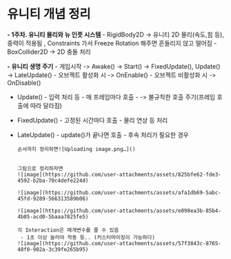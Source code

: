 # 유니티 개념 정리

 **- 1주차. 유니티 물리와 뉴 인풋 시스템**
     - RigidBody2D -> 유니티 2D 물리(속도,힘 등), 중력이 적용됨 , Constraints 가서 Freeze Rotation 해주면 흔들리지 않고 떨어짐
     - BoxCollider2D -> 2D 충돌 처리

 **- 유니티 생명 주기**
     - 게임시작 -> Awake() -> Start() -> FixedUpdate(), Update() -> LateUpdate()
     - 오브젝트 활성화 시 -> OnEnable()
     - 오브젝트 비활성화 시 -> OnDisable()

- Update()
       - 입력 처리 등 
       - 매 프레임마다 호출
       - -> 불규칙한 호출 주기(프레임 호출에 따라 달라짐)

- FixedUpdate()
       - 고정된 시간마다 호출
       - 물리 연상 등 처리

- LateUpdate()
       - update()가 끝나면 호출
       - 후속 처리가 필요한 경우

      순서까지 정리하면![Uploading image.png…]()


      그림으로 정리하자면
      ![image](https://github.com/user-attachments/assets/825bfe62-fde3-4592-b2ba-70c4defe224d)

      ![image](https://github.com/user-attachments/assets/afa1db69-5abc-45fd-9289-566313589b06)

      ![image](https://github.com/user-attachments/assets/e098ea3b-85b4-4b05-acd0-5baaa7825fe5)

      각 Interaction은 매개변수를 줄 수 있음
       - 1초 이상 눌러야 작동 등.. (커스터마이징이 가능하다)
      ![image](https://github.com/user-attachments/assets/57f3843c-8765-48f0-902a-3c39fe265b95)

      
     
